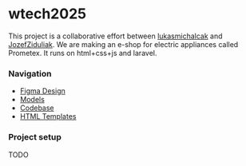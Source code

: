 # wtech2025 
This project is a collaborative effort between [lukasmichalcak](https://github.com/lukasmichalcak) and [JozefZiduliak](https://github.com/jozefziduliak). We are making an e-shop for electric appliances called Prometex. It runs on html+css+js and laravel.

### Navigation
- [Figma Design](./figma/README.md)
- [Models](./models/README.md)
- [Codebase](./src/README.md)
- [HTML Templates](./templates/README.md)

### Project setup
TODO
